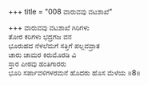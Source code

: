 +++
title = "008 ವಾರುವವು ವಟಶಾಖೆ"

+++
ವಾರುವವು ವಟಶಾಖೆ ಗಿರಿಗಳು  
ತೋರ ಕರಿಗಳು ಭದ್ರಗಜ ವನ  
ಭೂರುಹದ ನೆಳಲೆಮಗೆ ಸತ್ತಿಗೆ ಪಲ್ಲವವ್ರಾತ   
ಚಾರು ಚಾಮರ ಕಿರುಮೊರಡಿ ವಿ  
ಸ್ತಾರ ಪೀಠವು ಹಂತಿಗಾರರು  
ಭೂರಿ ಸರ್ಪಾವಳಿಗಳರಮನೆ ಹೊದರು ಹೊಸ ಮೆಳೆಯ      ॥8॥